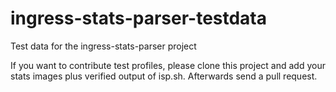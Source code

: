 ingress-stats-parser-testdata
=============================

Test data for the ingress-stats-parser project

If you want to contribute test profiles, please clone this project and add your stats images plus verified output of isp.sh.
Afterwards send a pull request.
